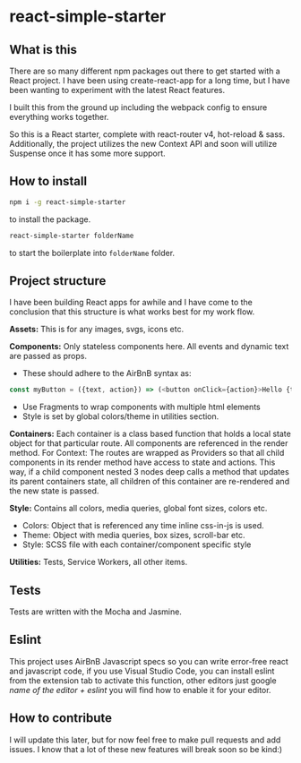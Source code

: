 # react-simple-starter

## What is this

There are so many different npm packages out there to get started with a React project. I have been using create-react-app for a long time, but I have been wanting to experiment with the latest React features.

I built this from the ground up including the webpack config to ensure everything works together.

So this is a React starter, complete with react-router v4, hot-reload &amp; sass.
Additionally, the project utilizes the new Context API and soon will utilize Suspense once it has some more support.

## How to install

```bash
npm i -g react-simple-starter
```

to install the package.

```bash
react-simple-starter folderName
```

to start the boilerplate into `folderName` folder.

## Project structure

I have been building React apps for awhile and I have come to the conclusion that this structure is what works best for my work flow.

**Assets:** This is for any images, svgs, icons etc.

**Components:** Only stateless components here. All events and dynamic text are passed as props.

* These should adhere to the AirBnB syntax as:

```javascript
const myButton = ({text, action}) => (<button onClick={action}>Hello {text}</button>)
```

* Use Fragments to wrap components with multiple html elements
* Style is set by global colors/theme in utilities section.

**Containers:** Each container is a class based function that holds a local state object for that particular route. All components are referenced in the render method.
For Context: The routes are wrapped as Providers so that all child components in its render method have access to state and actions. This way, if a child component nested 3 nodes deep calls a method that updates its parent containers state, all children of this container are re-rendered and the new state is passed.

**Style:** Contains all colors, media queries, global font sizes, colors etc.

* Colors: Object that is referenced any time inline css-in-js is used.
* Theme: Object with media queries, box sizes, scroll-bar etc.
* Style: SCSS file with each container/component specific style

**Utilities:** Tests, Service Workers, all other items.

## Tests

Tests are written with the Mocha and Jasmine.

## Eslint

This project uses AirBnB Javascript specs so you can write error-free react and javascript code, if you use Visual Studio Code, you can install eslint from the extension tab to activate this function, other editors just google _name of the editor + eslint_ you will find how to enable it for your editor.

## How to contribute

I will update this later, but for now feel free to make pull requests and add issues. I know that a lot of these new features will break soon so be kind:)
